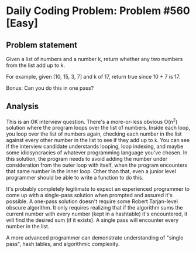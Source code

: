 # Daily Coding Problem: Problem #560 [Easy]  

## Problem statement 

Given a list of numbers and a number k, return whether any two numbers from the
list add up to k.

For example, given [10, 15, 3, 7] and k of 17, return true since 10 + 7 is 17.

Bonus: Can you do this in one pass?

## Analysis

This is an OK interview question.
There's a more-or-less obvious O(n<sup>2</sup>) solution where the program loops
over the list of numbers.
Inside each loop, you loop over the list of numbers again,
checking each number in the list against every other number in the list
to see if they add up to `k`.
You can see if the interview candidate understands looping, loop indexing,
and maybe some idiosyncracies of whatever programming language you've chosen.
In this solution, the program needs to avoid adding the number under
consideration from the outer loop with itself,
when the program encounters that same number in the inner loop.
Other than that, even a junior level programmer should be able to write a function to do this.

It's probably completely legitimate to expect an experienced programmer to come up
with a single-pass solution when prompted and assured it's possible.
A one-pass solution doesn't require some Robert Tarjan-level obscure algorithm.
It only requires realizing that 
if the algorithm sums the current number with every number (kept in a hashtable) it's encountered,
it will find the desired sum (if it exists).
A single pass will encounter every number in the list.

A more advanced programmer can demonstrate understanding of "single pass",
hash tables, and algorithmic complexity.
